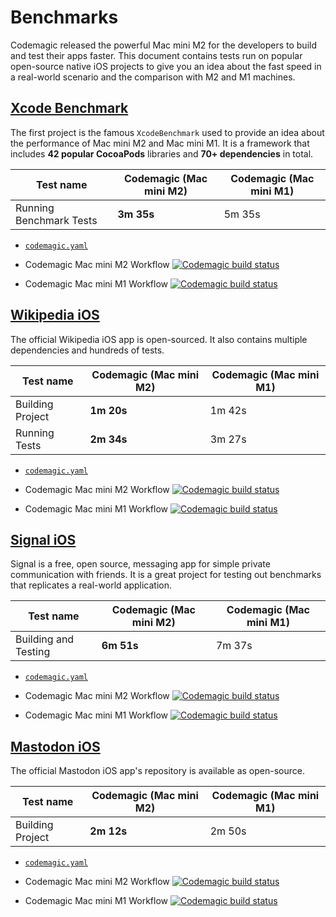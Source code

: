 # Benchmarks

Codemagic released the powerful Mac mini M2 for the developers to build and test their apps faster. This document contains tests run on popular open-source native iOS projects to give you an idea about the fast speed in a real-world scenario and the comparison with M2 and M1 machines.

## [Xcode Benchmark](https://github.com/nevercode-rudrank/Benchmarks/tree/benchmark)

The first project is the famous `XcodeBenchmark` used to provide an idea about the performance of Mac mini M2 and Mac mini M1. It is a framework that includes **42 popular CocoaPods** libraries and **70+ dependencies** in total.

**Test name** | **Codemagic (Mac mini M2)** | **Codemagic (Mac mini M1)**
--- | --- | ---
Running Benchmark Tests | **3m 35s** | 5m 35s

- [`codemagic.yaml`](https://github.com/nevercode-rudrank/Benchmarks/blob/benchmark/codemagic.yaml)

- Codemagic Mac mini M2 Workflow  [![Codemagic build status](https://api.codemagic.io/apps/6269b3cc6248df946a077233/ios-m2-mac-mini-workflow/status_badge.svg)](https://codemagic.io/app/6269b3cc6248df946a077233/build/643fb4210684b3b2706ae810) 
- Codemagic Mac mini M1 Workflow  [![Codemagic build status](https://api.codemagic.io/apps/6269b3cc6248df946a077233/ios-m1-mac-mini-workflow/status_badge.svg)](https://codemagic.io/app/6269b3cc6248df946a077233/build/643fb41cb7c6fae51e9d3a12) 

## [Wikipedia iOS](https://github.com/nevercode-rudrank/wikipedia-ios)

The official Wikipedia iOS app is open-sourced. It also contains multiple dependencies and hundreds of tests.

**Test name** | **Codemagic (Mac mini M2)** | **Codemagic (Mac mini M1)**
--- | --- | ---
Building Project | **1m 20s** | 1m 42s
Running Tests | **2m 34s** | 3m 27s

- [`codemagic.yaml`](https://github.com/nevercode-rudrank/wikipedia-ios/blob/main/codemagic.yaml)

- Codemagic Mac mini M2 Workflow [![Codemagic build status](https://api.codemagic.io/apps/6267c85aeb4a9a0e7b7eba1b/wikipedia-m2-mini/status_badge.svg)](https://codemagic.io/app/6267c85aeb4a9a0e7b7eba1b/build/643fa4ada6c16df739a8e5c8)
- Codemagic Mac mini M1 Workflow [![Codemagic build status](https://api.codemagic.io/apps/6267c85aeb4a9a0e7b7eba1b/wikipedia-m1-mini/status_badge.svg)](https://codemagic.io/app/6267c85aeb4a9a0e7b7eba1b/build/643fa4ada6c16df739a8e5c7)

## [Signal iOS](https://github.com/nevercode-rudrank/Signal-iOS)

Signal is a free, open source, messaging app for simple private communication with friends. It is a great project for testing out benchmarks that replicates a real-world application.

**Test name** | **Codemagic (Mac mini M2)** | **Codemagic (Mac mini M1)**
--- | --- | ---
Building and Testing | **6m 51s** | 7m 37s

- [`codemagic.yaml`](https://github.com/nevercode-rudrank/Signal-iOS/blob/main/codemagic.yaml)

- Codemagic Mac mini M2 Workflow [![Codemagic build status](https://api.codemagic.io/apps/626e67f46248df64e0b79f91/ios-m2-mac-mini-workflow/status_badge.svg)](https://codemagic.io/app/626e67f46248df64e0b79f91/build/643fb05d4d88a8c286334f33)
- Codemagic Mac mini M1 Workflow [![Codemagic build status](https://api.codemagic.io/apps/626e67f46248df64e0b79f91/ios-m1-mac-mini-workflow/status_badge.svg)](https://codemagic.io/app/626e67f46248df64e0b79f91/build/643fb0598854fcfe834a8b75)

## [Mastodon iOS](https://github.com/nevercode-rudrank/mastodon-ios)

The official Mastodon iOS app's repository is available as open-source.

**Test name** | **Codemagic (Mac mini M2)** | **Codemagic (Mac mini M1)**
--- | --- | ---
Building Project | **2m 12s** | 2m 50s

- [`codemagic.yaml`](https://github.com/nevercode-rudrank/mastodon-ios/blob/develop/codemagic.yaml)

- Codemagic Mac mini M2 Workflow [![Codemagic build status](https://api.codemagic.io/apps/63a21b433246c3f84a9da7d4/mastodon-ios-m2/status_badge.svg)](https://codemagic.io/app/63a21b433246c3f84a9da7d4/build/643faf0fc112ac5cd5e19fb8)
- Codemagic Mac mini M1 Workflow [![Codemagic build status](https://api.codemagic.io/apps/63a21b433246c3f84a9da7d4/mastodon-ios-m1/status_badge.svg)](https://codemagic.io/app/63a21b433246c3f84a9da7d4/build/643faf0fc112ac5cd5e19fb6)
